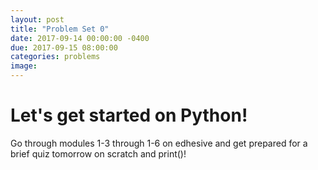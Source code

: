 ```yaml
---
layout: post
title: "Problem Set 0"
date: 2017-09-14 00:00:00 -0400
due: 2017-09-15 08:00:00
categories: problems
image:
---
```


# Let's get started on Python!

Go through modules 1-3 through 1-6 on edhesive and get prepared for a brief quiz tomorrow on scratch and print()!
